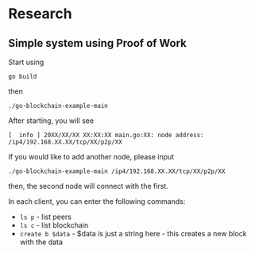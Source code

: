 # Research

## Simple system using Proof of Work

Start using

```
go build
```

then

```
./go-blockchain-example-main
```

After starting, you will see

```
[  info ] 20XX/XX/XX XX:XX:XX main.go:XX: node address: /ip4/192.168.XX.XX/tcp/XX/p2p/XX
```

If you would like to add another node, please input

```
./go-blockchain-example-main /ip4/192.168.XX.XX/tcp/XX/p2p/XX
```

then, the second node will connect with the first.

In each client, you can enter the following commands:
- `ls p` - list peers
- `ls c` - list blockchain
- `create b $data` - $data is just a string here - this creates a new block with the data
